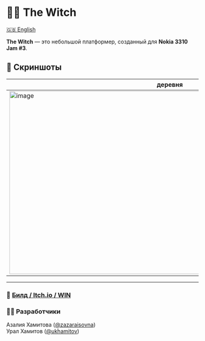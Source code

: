 # 🧙‍♀️ The Witch

[🇬🇧 English](README.md)

**The Witch** — это небольшой платформер, созданный для **Nokia 3310 Jam #3**.  

## 📸 Скриншоты 
|деревня|огонь|зомби|диалоги|
|-----|-----|-----|-----|
| <img width="841" height="479" alt="image" src="https://github.com/user-attachments/assets/3881e42c-e217-4206-82ac-c07ec461f487" /> | <img width="840" height="477" alt="image" src="https://github.com/user-attachments/assets/9aa759cb-2ef4-4639-a8d1-b5ca45129d5a" /> | <img width="838" height="476" alt="image" src="https://github.com/user-attachments/assets/e4714800-8f01-476b-9f3d-9b9c34475e7d" /> | <img width="840" height="478" alt="image" src="https://github.com/user-attachments/assets/e7ead38c-4526-432f-b31d-c113855ec31a" /> |

---

### 🔗 [Билд / Itch.io / WIN](https://zaza.itch.io/the-witch)

### 👩‍💻 Разработчики

Азалия Хамитова ([@zazaraisovna](https://github.com/zazaraisovna))   
Урал Хамитов ([@ukhamitov](https://github.com/ukhamitov))
